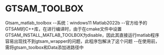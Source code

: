 # GTSAM_TOOLBOX
Gtsam_matlab_toolbox
--系统：windows11 Matlab2022b
--官方给予的GTSAM的C++库，在进行编译时，由于在cmake文件中设置GTSAM_INSTALL_MATLAB_TOOLBOX为disable，因此其直接运行matlab程序容易出现找不到gtsam_wrapper的问题，此程序包解决了这个问题
--在使用前，需将gtsam_toolbox和Data添加进路径中
